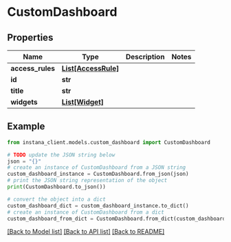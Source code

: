 # CustomDashboard


## Properties

Name | Type | Description | Notes
------------ | ------------- | ------------- | -------------
**access_rules** | [**List[AccessRule]**](AccessRule.md) |  | 
**id** | **str** |  | 
**title** | **str** |  | 
**widgets** | [**List[Widget]**](Widget.md) |  | 

## Example

```python
from instana_client.models.custom_dashboard import CustomDashboard

# TODO update the JSON string below
json = "{}"
# create an instance of CustomDashboard from a JSON string
custom_dashboard_instance = CustomDashboard.from_json(json)
# print the JSON string representation of the object
print(CustomDashboard.to_json())

# convert the object into a dict
custom_dashboard_dict = custom_dashboard_instance.to_dict()
# create an instance of CustomDashboard from a dict
custom_dashboard_from_dict = CustomDashboard.from_dict(custom_dashboard_dict)
```
[[Back to Model list]](../README.md#documentation-for-models) [[Back to API list]](../README.md#documentation-for-api-endpoints) [[Back to README]](../README.md)



